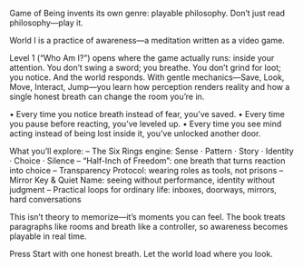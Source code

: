
Game of Being invents its own genre: playable philosophy. Don’t just read philosophy—play it.

World I is a practice of awareness—a meditation written as a video game.

Level 1 (“Who Am I?”) opens where the game actually runs: inside your attention. You don’t swing a sword; you breathe. You don’t grind for loot; you notice. And the world responds. With gentle mechanics—Save, Look, Move, Interact, Jump—you learn how perception renders reality and how a single honest breath can change the room you’re in.

• Every time you notice breath instead of fear, you’ve saved.
• Every time you pause before reacting, you’ve leveled up.
• Every time you see mind acting instead of being lost inside it, you’ve unlocked another door.

What you’ll explore:
– The Six Rings engine: Sense · Pattern · Story · Identity · Choice · Silence
– “Half-Inch of Freedom”: one breath that turns reaction into choice
– Transparency Protocol: wearing roles as tools, not prisons
– Mirror Key & Quiet Name: seeing without performance, identity without judgment
– Practical loops for ordinary life: inboxes, doorways, mirrors, hard conversations

This isn’t theory to memorize—it’s moments you can feel. The book treats paragraphs like rooms and breath like a controller, so awareness becomes playable in real time.

Press Start with one honest breath. Let the world load where you look.
